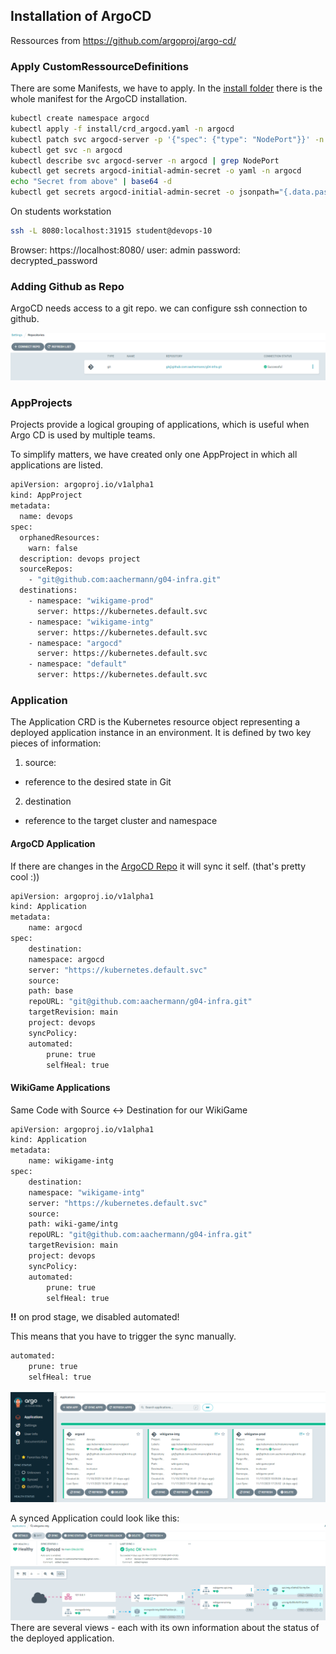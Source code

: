 ## Installation of ArgoCD
Ressources from https://github.com/argoproj/argo-cd/

### Apply CustomRessourceDefinitions

There are some Manifests, we have to apply. 
In the [install folder](./install/) there is the whole manifest for the ArgoCD installation.

```bash
kubectl create namespace argocd
kubectl apply -f install/crd_argocd.yaml -n argocd
kubectl patch svc argocd-server -p '{"spec": {"type": "NodePort"}}' -n argocd
kubectl get svc -n argocd
kubectl describe svc argocd-server -n argocd | grep NodePort
kubectl get secrets argocd-initial-admin-secret -o yaml -n argocd
echo "Secret from above" | base64 -d
kubectl get secrets argocd-initial-admin-secret -o jsonpath="{.data.password}"  -n argocd| base64 --decode ; echo
```

On students workstation
```bash
ssh -L 8080:localhost:31915 student@devops-10
```

Browser:
https://localhost:8080/
user: admin password: decrypted_password

### Adding Github as Repo

ArgoCD needs access to a git repo. we can configure ssh connection to github.

![repo add](images/repo.png)



### AppProjects
Projects provide a logical grouping of applications, which is useful when Argo CD is used by multiple teams.

To simplify matters, we have created only one AppProject in which all applications are listed.
```bash
apiVersion: argoproj.io/v1alpha1
kind: AppProject
metadata:
  name: devops
spec:
  orphanedResources:
    warn: false
  description: devops project
  sourceRepos:
    - "git@github.com:aachermann/g04-infra.git"
  destinations:
    - namespace: "wikigame-prod"
      server: https://kubernetes.default.svc
    - namespace: "wikigame-intg"
      server: https://kubernetes.default.svc
    - namespace: "argocd"
      server: https://kubernetes.default.svc
    - namespace: "default"
      server: https://kubernetes.default.svc
```

### Application

The Application CRD is the Kubernetes resource object representing a deployed application instance in an environment. It is defined by two key pieces of information:
1. source:
*   reference to the desired state in Git 
2. destination
* reference to the target cluster and namespace

#### ArgoCD Application

If there are changes in the [ArgoCD Repo](base) it will sync it self. (that's pretty cool :))

```bash
apiVersion: argoproj.io/v1alpha1
kind: Application
metadata:
    name: argocd
spec:
    destination:
    namespace: argocd
    server: "https://kubernetes.default.svc"
    source:
    path: base
    repoURL: "git@github.com:aachermann/g04-infra.git"
    targetRevision: main
    project: devops
    syncPolicy:
    automated:
        prune: true
        selfHeal: true
```

#### WikiGame Applications

Same Code with Source <-> Destination for our WikiGame

```bash
apiVersion: argoproj.io/v1alpha1
kind: Application
metadata:
    name: wikigame-intg
spec:
    destination:
    namespace: "wikigame-intg"
    server: "https://kubernetes.default.svc"
    source:
    path: wiki-game/intg
    repoURL: "git@github.com:aachermann/g04-infra.git"
    targetRevision: main
    project: devops
    syncPolicy:
    automated:
        prune: true
        selfHeal: true
```

**!!**
on prod stage, we disabled automated!

This means that you have to trigger the sync manually.
```bash 
automated:
    prune: true
    selfHeal: true
```

![ArgoCD](images/argocd.png)


A synced Application could look like this:
![wikigame-intg](images/wikigame-intg.png)
There are several views - each with its own information about the status of the deployed application.